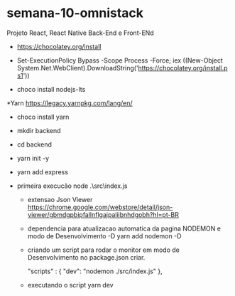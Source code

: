 # semana-10-omnistack
Projeto React, React Native Back-End e Front-ENd

* https://chocolatey.org/install
- Set-ExecutionPolicy Bypass -Scope Process -Force; iex ((New-Object System.Net.WebClient).DownloadString('https://chocolatey.org/install.ps1'))

* choco install nodejs-lts

*Yarn https://legacy.yarnpkg.com/lang/en/
- choco install yarn

- mkdir backend
- cd backend
- yarn init -y

- yarn add express

* primeira execucão
  node .\src\index.js

  * extensao Json Viewer
  https://chrome.google.com/webstore/detail/json-viewer/gbmdgpbipfallnflgajpaliibnhdgobh?hl=pt-BR

  * dependencia para atualizacao automatica da pagina NODEMON e modo de Desenvolvimento -D
  yarn add nodemon -D
  
  * criando um script para rodar o monitor em modo de Desenvolvimento no package.json criar.

    "scripts" : {
        "dev": "nodemon ./src/index.js" 
    },

   * executando o script
    yarn dev